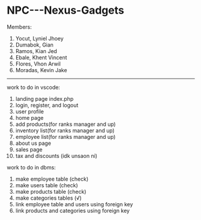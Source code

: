 # NPC---Nexus-Gadgets
Members:
1. Yocut, Lyniel Jhoey 
2. Dumabok, Gian
3. Ramos, Kian Jed
4. Ebale, Khent Vincent
5. Flores, Vhon Arwil
6. Moradas, Kevin Jake

----------------------------------------------------------

work to do in vscode:
1. landing page index.php 
2. login, register, and logout
3. user profile
4. home page
5. add products(for ranks manager and up)
6. inventory list(for ranks manager and up)
7. employee list(for ranks manager and up)
8. about us page
9. sales page
10. tax and discounts (idk unsaon ni)


work to do in dbms:
1. make employee table (check)
2. make users table (check)
3. make products table (check)
4. make categories tables (√)
5. link employee table and users using foreign key
6. link products and categories using foreign key

